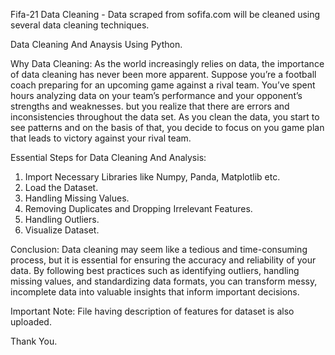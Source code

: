 Fifa-21 Data Cleaning - Data scraped from sofifa.com will be cleaned using several data cleaning techniques.

Data Cleaning And Anaysis Using Python.

Why Data Cleaning:
As the world increasingly relies on data, the importance of data cleaning has never been more apparent. Suppose you’re a football coach preparing for an upcoming game against a rival team. You’ve spent hours analyzing data on your team’s performance and your opponent’s strengths and weaknesses. but  you realize that there are errors and inconsistencies throughout the data set. As you clean the data, you start to see patterns and on the basis of that, you decide to focus on you game plan that leads to victory against your rival team.

Essential Steps for Data Cleaning And Analysis:

1) Import Necessary Libraries like Numpy, Panda, Matplotlib etc.
2) Load the Dataset.
3) Handling Missing Values.
4) Removing Duplicates and Dropping Irrelevant Features.
5) Handling Outliers.
6) Visualize Dataset.

Conclusion:
Data cleaning may seem like a tedious and time-consuming process, but it is essential for ensuring the accuracy and reliability of your data. By following best practices such as identifying outliers, handling missing values, and standardizing data formats, you can transform messy, incomplete data into valuable insights that inform important decisions.

Important Note: File having description of features for dataset is also uploaded. 

Thank You.
